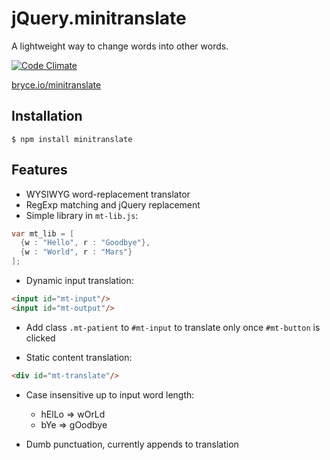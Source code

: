 jQuery.minitranslate
====================

A lightweight way to change words into other words.

[![Code Climate](https://codeclimate.com/github/brycedorn/jQuery.minitranslate.png)](https://codeclimate.com/github/brycedorn/jQuery.minitranslate)

[bryce.io/minitranslate](http://bryce.io/minitranslate)


## Installation

    $ npm install minitranslate

## Features
 * WYSIWYG word-replacement translator
 * RegExp matching and jQuery replacement
 * Simple library in `mt-lib.js`:
  ```java
  var mt_lib = [
    {w : "Hello", r : "Goodbye"},
    {w : "World", r : "Mars"}
  ];
  ```

 * Dynamic input translation:
  ```html
  <input id="mt-input"/>
  <input id="mt-output"/>
  ```
   * Add class `.mt-patient` to `#mt-input` to translate only once `#mt-button` is clicked

 * Static content translation:

  ```html
  <div id="mt-translate"/>
  ```

 * Case insensitive up to input word length:
   * hElLo => wOrLd
   * bYe => gOodbye


 * Dumb punctuation, currently appends to translation

